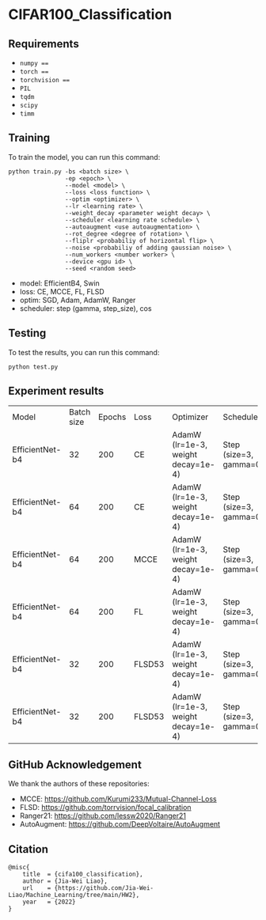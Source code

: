 # CIFAR100_Classification

## Requirements
- `numpy == `
- `torch == `
- `torchvision ==`
- `PIL`
- `tqdm`
- `scipy`
- `timm`


## Training
To train the model, you can run this command:
```
python train.py -bs <batch size> \
                -ep <epoch> \
                --model <model> \
                --loss <loss function> \
                --optim <optimizer> \
                --lr <learning rate> \
                --weight_decay <parameter weight decay> \
                --scheduler <learning rate schedule> \
                --autoaugment <use autoaugmentation> \
                --rot_degree <degree of rotation> \
                --fliplr <probabiliy of horizontal flip> \
                --noise <probabiliy of adding gaussian noise> \
                --num_workers <number worker> \
                --device <gpu id> \
                --seed <random seed>
```
- model: EfficientB4, Swin
- loss: CE, MCCE, FL, FLSD
- optim: SGD, Adam, AdamW, Ranger
- scheduler: step (gamma, step_size), cos


## Testing
To test the results, you can run this command:
```
python test.py
```

## Experiment results
<table>
  <tr>
    <td>Model</td>
    <td>Batch size</td>
    <td>Epochs</td>
    <td>Loss</td>
    <td>Optimizer</td>
    <td>Scheduler</td>
    <td>Augmentation</td>
    <td>test acc</td>
  </tr>
  <tr>
    <td>EfficientNet-b4</td>
    <td>32</td>
    <td>200</td>
    <td>CE</td>
    <td>AdamW (lr=1e-3,  weight decay=1e-4)</td>
    <td>Step (size=3, gamma=0.8)</td>
    <td>RandomHorizontalFlip,<br>RandomRotation,<br>Autoaugmentation,<br>RandomNoise,<br>Normalize</td>
    <td>88.57% </td>
  </tr>
  <tr>
    <td>EfficientNet-b4</td>
    <td>64</td>
    <td>200</td>
    <td>CE</td>
    <td>AdamW (lr=1e-3,  weight decay=1e-4)</td>
    <td>Step (size=3, gamma=0.8)</td>
    <td>RandomHorizontalFlip,<br>RandomRotation,<br>Autoaugmentation,<br>RandomNoise,<br>Normalize</td>
    <td>89.34% </td>
  </tr>
  <tr>
    <td>EfficientNet-b4</td>
    <td>64</td>
    <td>200</td>
    <td>MCCE</td>
    <td>AdamW (lr=1e-3,  weight decay=1e-4)</td>
    <td>Step (size=3, gamma=0.8)</td>
    <td>RandomHorizontalFlip,<br>RandomRotation,<br>Autoaugmentation,<br>RandomNoise,<br>Normalize</td>
    <td>88.73% </td>
  </tr>
  <tr>
    <td>EfficientNet-b4</td>
    <td>64</td>
    <td>200</td>
    <td>FL</td>
    <td>AdamW (lr=1e-3,  weight decay=1e-4)</td>
    <td>Step (size=3, gamma=0.8)</td>
    <td>RandomHorizontalFlip,<br>RandomRotation,<br>Autoaugmentation,<br>RandomNoise,<br>Normalize</td>
    <td>89.35% </td>
  </tr>
  <tr>
    <td>EfficientNet-b4</td>
    <td>32</td>
    <td>200</td>
    <td>FLSD53</td>
    <td>AdamW (lr=1e-3,  weight decay=1e-4)</td>
    <td>Step (size=3, gamma=0.8)</td>
    <td>RandomHorizontalFlip,<br>RandomRotation,<br>Autoaugmentation,<br>RandomNoise,<br>Normalize</td>
    <td>88.90% </td>
  </tr>
  <tr>
    <td>EfficientNet-b4</td>
    <td>32</td>
    <td>200</td>
    <td>FLSD53</td>
    <td>AdamW (lr=1e-3,  weight decay=1e-4)</td>
    <td>Step (size=3, gamma=0.8)</td>
    <td>RandomHorizontalFlip,<br>RandomRotation,<br>Autoaugmentation,<br>RandomNoise,<br>Normalize</td>
    <td>89.52% </td>
  </tr>
</table>


## GitHub Acknowledgement
We thank the authors of these repositories:
- MCCE: https://github.com/Kurumi233/Mutual-Channel-Loss  
- FLSD: https://github.com/torrvision/focal_calibration  
- Ranger21: https://github.com/lessw2020/Ranger21  
- AutoAugment: https://github.com/DeepVoltaire/AutoAugment  


## Citation
```
@misc{
    title  = {cifa100_classification},
    author = {Jia-Wei Liao},
    url    = {https://github.com/Jia-Wei-Liao/Machine_Learning/tree/main/HW2},
    year   = {2022}
}
```

